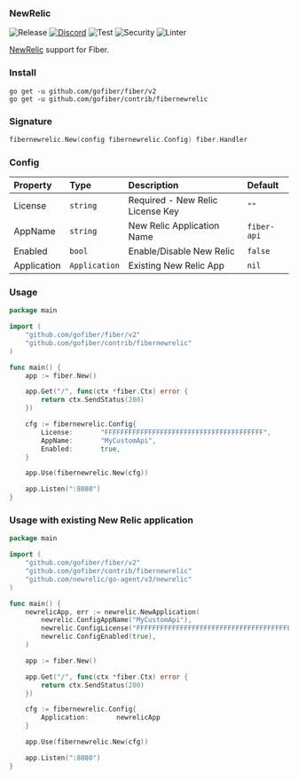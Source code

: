### NewRelic
![Release](https://img.shields.io/github/release/gofiber/contrib.svg)
[![Discord](https://img.shields.io/discord/704680098577514527?style=flat&label=%F0%9F%92%AC%20discord&color=00ACD7)](https://gofiber.io/discord)
![Test](https://github.com/gofiber/contrib/workflows/Tests/badge.svg)
![Security](https://github.com/gofiber/contrib/workflows/Security/badge.svg)
![Linter](https://github.com/gofiber/contrib/workflows/Linter/badge.svg)

[NewRelic](https://github.com/newrelic/go-agent) support for Fiber.

### Install

```
go get -u github.com/gofiber/fiber/v2
go get -u github.com/gofiber/contrib/fibernewrelic
```

### Signature

```go
fibernewrelic.New(config fibernewrelic.Config) fiber.Handler
```

### Config

| Property       | Type          | Description                      | Default     |
|:---------------|:--------------|:---------------------------------|:------------|
| License        | `string`      | Required - New Relic License Key | `""`        |
| AppName        | `string`      | New Relic Application Name       | `fiber-api` |
| Enabled        | `bool`        | Enable/Disable New Relic         | `false`     |
| Application    | `Application` | Existing New Relic App           | `nil`       |

### Usage

```go
package main

import (
	"github.com/gofiber/fiber/v2"
	"github.com/gofiber/contrib/fibernewrelic"
)

func main() {
	app := fiber.New()

	app.Get("/", func(ctx *fiber.Ctx) error {
		return ctx.SendStatus(200)
	})

	cfg := fibernewrelic.Config{
		License:       "FFFFFFFFFFFFFFFFFFFFFFFFFFFFFFFFFFFFFFFF",
		AppName:       "MyCustomApi",
		Enabled:       true,
	}

	app.Use(fibernewrelic.New(cfg))

	app.Listen(":8080")
}
```

### Usage with existing New Relic application

```go
package main

import (
	"github.com/gofiber/fiber/v2"
	"github.com/gofiber/contrib/fibernewrelic"
	"github.com/newrelic/go-agent/v3/newrelic"
)

func main() {
	newrelicApp, err := newrelic.NewApplication(
		newrelic.ConfigAppName("MyCustomApi"),
		newrelic.ConfigLicense("FFFFFFFFFFFFFFFFFFFFFFFFFFFFFFFFFFFFFFFF"),
		newrelic.ConfigEnabled(true),
	)

	app := fiber.New()

	app.Get("/", func(ctx *fiber.Ctx) error {
		return ctx.SendStatus(200)
	})

	cfg := fibernewrelic.Config{
		Application:       newrelicApp
	}

	app.Use(fibernewrelic.New(cfg))

	app.Listen(":8080")
}
```
